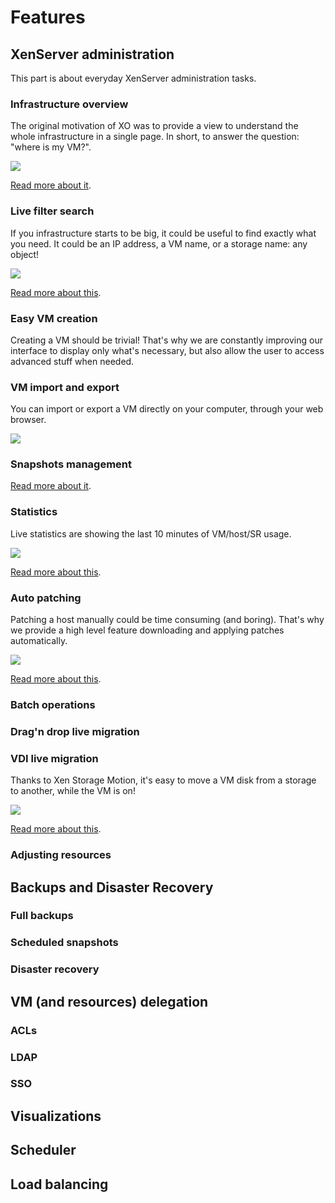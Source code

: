 # Features

## XenServer administration

This part is about everyday XenServer administration tasks.

### Infrastructure overview

The original motivation of XO was to provide a view to understand the whole infrastructure in a single page. In short, to answer the question: "where is my VM?".

![](https://xen-orchestra.com/blog/content/images/2014/Aug/main_view.png)

[Read more about it](https://xen-orchestra.com/blog/introducing-new-interface/#horizontalhierarchy).

### Live filter search

If you infrastructure starts to be big, it could be useful to find exactly what you need. It could be an IP address, a VM name, or a storage name: any object!

![](https://xen-orchestra.com/blog/content/images/2014/Aug/flat_view_filtered.png)

[Read more about this](https://xen-orchestra.com/blog/introducing-new-interface/#flatviewwithpowerfulsearchengine).

### Easy VM creation

Creating a VM should be trivial! That's why we are constantly improving our interface to display only what's necessary, but also allow the user to access advanced stuff when needed.

### VM import and export

You can import or export a VM directly on your computer, through your web browser.

![](https://xen-orchestra.com/blog/content/images/2014/Sep/import1bis.png)

### Snapshots management



[Read more about it](https://xen-orchestra.com/blog/vm-import-and-export-incoming-in-xo/).

### Statistics

Live statistics are showing the last 10 minutes of VM/host/SR usage.

![](https://xen-orchestra.com/blog/content/images/2015/04/statsI.png)

[Read more about this](https://xen-orchestra.com/blog/vm-live-metrics-in-xenserver-with-xen-orchestra/).

### Auto patching

Patching a host manually could be time consuming (and boring). That's why we provide a high level feature downloading and applying patches automatically.

![](https://xen-orchestra.com/blog/content/images/2015/10/patch_all.png)

[Read more about this](https://xen-orchestra.com/blog/xen-orchestra-4-8/#fullyautomatedpatching).

### Batch operations

### Drag'n drop live migration

### VDI live migration

Thanks to Xen Storage Motion, it's easy to move a VM disk from a storage to another, while the VM is on!

![](https://xen-orchestra.com/blog/content/images/2015/01/vdi3.png)

[Read more about this](https://xen-orchestra.com/blog/moving-vdi-in-live/).

### Adjusting resources


## Backups and Disaster Recovery

### Full backups

### Scheduled snapshots

### Disaster recovery

## VM (and resources) delegation

### ACLs

### LDAP

### SSO

## Visualizations

## Scheduler

## Load balancing
